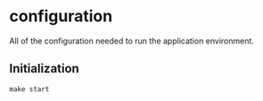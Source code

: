 # configuration
All of the configuration needed to run the application environment.

## Initialization
`make start`


